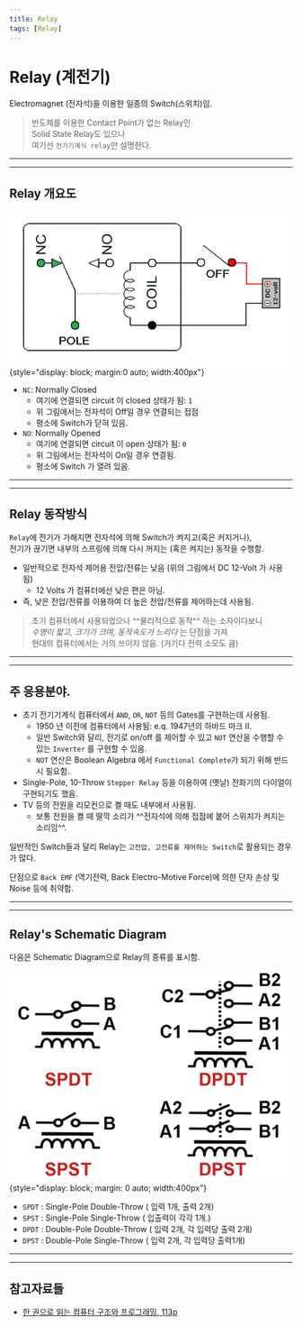 ```yaml
---
title: Relay
tags: [Relay]
---
```


# Relay (계전기)

Electromagnet (전자석)을 이용한 일종의 Switch(스위치)임.  

> 반도체를 이용한 Contact Point가 없는 Relay인  
> Solid State Relay도 있으나  
> 여기선 `전기기계식 relay`만 설명한다.

---

---

## Relay 개요도

![relay_simle](./imgs/relay_simple.gif){style="display: block; margin:0 auto; width:400px"} 

- `NC`: Normally Closed 
    - 여기에 연결되면 circuit 이 closed 상태가 됨: `1` 
    - 위 그림에서는 전자석이 Off일 경우 연결되는 접점
    - 평소에 Switch가 닫혀 있음.
- `NO`: Normally Opened
    - 여기에 연결되면 circuit 이 open 상태가 됨: `0`
    - 위 그림에서는 전자석이 On일 경우 연결됨.
    - 평소에 Switch 가 열려 있음.

---

---

## Relay 동작방식

`Relay`에 전기가 가해지면 전자석에 의해 Switch가 켜지고(혹은 커지거나),  
전기가 끊기면 내부의 스프링에 의해 다시 꺼지는 (혹은 켜지는) 동작을 수행함.

* 일반적으로 전자석 제어용 전압/전류는 낮음 (위의 그림에서 DC 12-Volt 가 사용됨)
    * 12 Volts 가 컴퓨터에선 낮은 편은 아님.  
* 즉, 낮은 전압/전류를 이용하여 더 높은 전압/전류를 제어하는데 사용됨.

> 초기 컴퓨터에서 사용되었으나 ^^물리적으로 동작^^ 하는 소자이다보니  
> *수명이 짧고, 크기가 크며, 동작속도가 느리다* 는 단점을 가져  
> 현대의 컴퓨터에서는 거의 쓰이지 않음. (거기다 전력 소모도 큼)

---

---

## 주 응용분야.

* 초기 전기기계식 컴퓨터에서 `AND`, `OR`, `NOT` 등의 Gates를 구현하는데 사용됨.
    * 1950 년 이전에 컴퓨터에서 사용됨: e.q. 1947년의 하바드 마크 II.
    * 일반 Switch와 달리, 전기로 on/off 를 제어할 수 있고 `NOT` 연산을 수행할 수 있는 `Inverter` 를 구현할 수 있음.
    * `NOT` 연산은 Boolean Algebra 에서 `Functional Complete`가 되기 위해 반드시 필요함.
* Single-Pole, 10-Throw `Stepper Relay` 등을 이용하여 (옛날) 전화기의 다이얼이 구현되기도 했음.
* TV 등의 전원을 리모컨으로 켤 때도 내부에서 사용됨. 
    * 보통 전원을 켤 때 딸깍 소리가 ^^전자석에 의해 접점에 붙어 스위치가 켜지는 소리임^^.


일반적인 Switch들과 달리 Relay는 `고전압, 고전류를 제어하는 Switch`로 활용되는 경우가 많다.  
  
단점으로 `Back EMF` (역기전력, Back Electro-Motive Force)에 의한 단자 손상 및 Noise 등에 취약함.

---

---

## Relay's Schematic Diagram

다음은 Schematic Diagram으로 Relay의 종류를 표시함.

![relay_diagram](./imgs/relay_diagram.png){style="display: block; margin: 0 auto; width:400px"}

* `SPDT` : Single-Pole Double-Throw ( 입력 1개, 출력 2개)
* `SPST` : Single-Pole Single-Throw ( 입출력이 각각 1개.)
* `DPDT` : Double-Pole Double-Throw ( 입력 2개, 각 입력당 출력 2개)
* `DPST` : Double-Pole Single-Throw ( 입력 2개, 각 입력당 출력1개)

---

---

## 참고자료들

* [한 권으로 읽는 컴퓨터 구조와 프로그래밍, 113p](https://ebook-product.kyobobook.co.kr/dig/epd/ebook/E000002986369) 